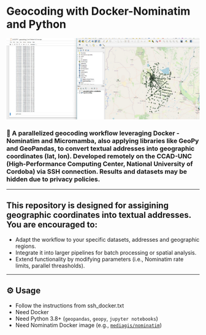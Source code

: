 # Geocoding with Docker-Nominatim and Python

![Geocoding Workflow](pic.jpg)  

### 🚀 A parallelized geocoding workflow leveraging **Docker - Nominatim** and **Micromamba**, also applying libraries like **GeoPy** and **GeoPandas**, to convert textual addresses into geographic coordinates (lat, lon). Developed remotely on the CCAD-UNC (High-Performance Computing Center, National University of Cordoba) via SSH connection. Results and datasets may be hidden due to privacy policies.  
-----------------------------------------------------------------------------------------------------------------------------------------------
## This repository is designed for assigining geographic coordinates into textual addresses. You are encouraged to: 
- Adapt the workflow to your specific datasets, addresses and geographic regions.
- Integrate it into larger pipelines for batch processing or spatial analysis.
- Extend functionality by modifying parameters (i.e., Nominatim rate limits, parallel threasholds).
-----------------------------------------------------------------------------------------------------------------------------------------------

## ⚙️ Usage

- Follow the instructions from ssh_docker.txt
- Need Docker
- Need Python 3.8+ (`geopandas`, `geopy`, `jupyter notebooks`)
- Need Nominatim Docker image (e.g., [`mediagis/nominatim`](https://github.com/mediagis/nominatim-docker))

